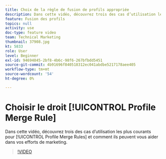 ```yaml
---
title: Choix de la règle de fusion de profils appropriée
description: Dans cette vidéo, découvrez trois des cas d’utilisation les plus courants des règles de fusion de profils et comment elles peuvent vous aider dans vos efforts marketing.
feature: Fusion des profils
topics: null
activity: use
doc-type: feature video
team: Technical Marketing
thumbnail: 37908.jpg
kt: 5833
role: User
level: Beginner
exl-id: 94694845-2bf8-4b6c-98f6-267bfbdd5451
source-git-commit: 4b91696f840518312ec041abdbe5217178aee405
workflow-type: tm+mt
source-wordcount: '54'
ht-degree: 0%

---
```


# Choisir le droit [!UICONTROL Profile Merge Rule]

Dans cette vidéo, découvrez trois des cas d’utilisation les plus courants pour [!UICONTROL Profile Merge Rules] et comment ils peuvent vous aider dans vos efforts de marketing.

>[!VIDEO](https://video.tv.adobe.com/v/37908/?quality=12&learn=on)
